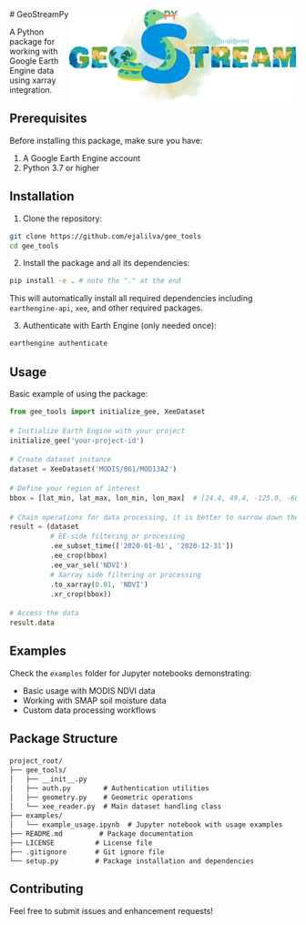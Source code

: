 <img align="right" width="400" src="https://github.com/ejalilva/gee_tools/blob/master/static/GeoStreamPy.png">
# GeoStreamPy

A Python package for working with Google Earth Engine data using xarray integration.

## Prerequisites

Before installing this package, make sure you have:
1. A Google Earth Engine account
2. Python 3.7 or higher

## Installation

1. Clone the repository:
```bash
git clone https://github.com/ejalilva/gee_tools 
cd gee_tools
```

2. Install the package and all its dependencies:
```bash
pip install -e . # note the "." at the end
```
This will automatically install all required dependencies including `earthengine-api`, `xee`, and other required packages.

3. Authenticate with Earth Engine (only needed once):
```bash
earthengine authenticate
```

## Usage

Basic example of using the package:

```python
from gee_tools import initialize_gee, XeeDataset

# Initialize Earth Engine with your project
initialize_gee('your-project-id')

# Create dataset instance
dataset = XeeDataset('MODIS/061/MOD13A2')

# Define your region of interest
bbox = [lat_min, lat_max, lon_min, lon_max]  # [24.4, 49.4, -125.0, -66.9] for CONUS

# Chain operations for data processing, it is better to narrow down the search using ee_tools (the first 3 in the chain) before using xarray-side tools
result = (dataset
          # EE-side filtering or processing
          .ee_subset_time(['2020-01-01', '2020-12-31']) 
          .ee_crop(bbox) 
          .ee_var_sel('NDVI') 
          # Xarray side filtering or processing
          .to_xarray(0.01, 'NDVI') 
          .xr_crop(bbox))

# Access the data
result.data
```

## Examples

Check the `examples` folder for Jupyter notebooks demonstrating:
- Basic usage with MODIS NDVI data
- Working with SMAP soil moisture data
- Custom data processing workflows

## Package Structure

```
project_root/
├── gee_tools/
│   ├── __init__.py
│   ├── auth.py        # Authentication utilities
│   ├── geometry.py    # Geometric operations
│   └── xee_reader.py  # Main dataset handling class
├── examples/
│   └── example_usage.ipynb  # Jupyter notebook with usage examples
├── README.md         # Package documentation
├── LICENSE          # License file
├── .gitignore       # Git ignore file
└── setup.py         # Package installation and dependencies
```

## Contributing

Feel free to submit issues and enhancement requests!
